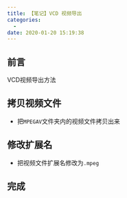 ```yaml
---
title: 【笔记】VCD 视频导出
categories:
  - 
date: 2020-01-20 15:19:38
---
```


## 前言

VCD视频导出方法

<!-- more -->

## 拷贝视频文件

- 把`MPEGAV`文件夹内的视频文件拷贝出来

## 修改扩展名

- 把视频文件扩展名修改为`.mpeg`

## 完成

